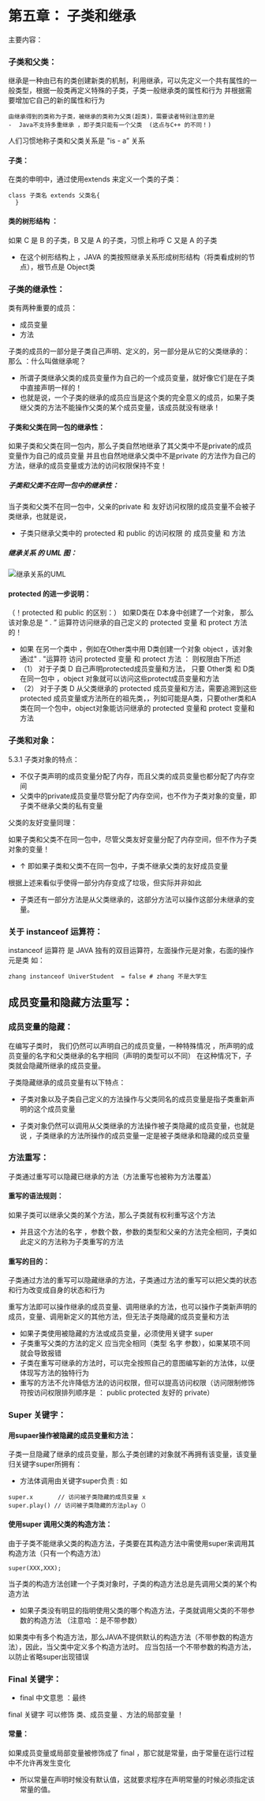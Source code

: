 #  第五章： 子类和继承

主要内容：

### 子类和父类：

继承是一种由已有的类创建新类的机制，利用继承，可以先定义一个共有属性的一般类型，根据一般类再定义特殊的子类，子类一般继承类的属性和行为
并根据需要增加它自己的新的属性和行为

    由继承得到的类称为子类，被继承的类称为父类(超类)，需要读者特别注意的是 
    -  Java不支持多重继承 ，即子类只能有一个父类  (这点与C++ 的不同！)
    
  人们习惯地称子类和父类关系是  "is - a” 关系 
    
  
 #### 子类：
 
 在类的申明中，通过使用extends 来定义一个类的子类：

```
class 子类名 extends 父类名{
  }
```
 
 #### 类的树形结构 ：
 
 如果 C 是 B 的子类，B 又是 A 的子类，习惯上称呼 C 又是 A 的子类
 - 在这个树形结构上 ，JAVA 的类按照继承关系形成树形结构（将类看成树的节点），根节点是 Object类



### 子类的继承性：

类有两种重要的成员：
- 成员变量
- 方法

子类的成员的一部分是子类自己声明、定义的，另一部分是从它的父类继承的：
 那么 ：什么叫做继承呢？
 - 所谓子类继承父类的成员变量作为自己的一个成员变量，就好像它们是在子类中直接声明一样的！
 - 也就是说，一个子类的继承的成员应当是这个类的完全意义的成员，如果子类继父类的方法不能操作父类的某个成员变量，该成员就没有继承！


#### 子类和父类在同一包的继承性：
如果子类和父类在同一包内，那么子类自然地继承了其父类中不是private的成员变量作为自己的成员变量
并且也自然地继承父类中不是private 的方法作为自己的方法，继承的成员变量或方法的访问权限保持不变！

##### 子类和父类不在同一包中的继承性：
当子类和父类不在同一包中，父亲的private 和 友好访问权限的成员变量不会被子类继承，也就是说，
- 子类只继承父类中的 protected 和 public 的访问权限 的 成员变量 和 方法
 ##### 继承关系 的 UML 图：
 
![继承关系的UML](https://user-images.githubusercontent.com/68007558/156925663-2f9e5d41-0afe-4a43-88c3-2a2a9d11839e.jpg)

#### protected 的进一步说明：
（！protected 和 public 的区别：）
如果D类在 D本身中创建了一个对象，  那么该对象总是 “  .   ” 运算符访问继承的自己定义的 protected 变量 和 protect 方法的！
- 如果 在另一个类中 ，例如在Other类中用 D类创建一个对象 object ，该对象通过" . "运算符 访问 protected 变量 和 protect 方法 ： 则权限由下所述
- （1） 对于子类 D 自己声明protected成员变量和方法， 只要 Other类 和 D类在同一包中 ，object 对象就可以访问这些protect成员变量和方法
-   （2） 对于子类 D 从父类继承的 protected 成员变量和方法，需要追溯到这些protected 成员变量或方法所在的祖先类，，列如可能是A类，只要other类和A类在同一个包中，object对象能访问继承的 protected 变量和 protect 变量和方法


### 子类和对象：
5.3.1 子类对象的特点：

- 不仅子类声明的成员变量分配了内存，而且父类的成员变量也都分配了内存空间
- 父类中的private成员变量尽管分配了内存空间，也不作为子类对象的变量，即子类不继承父类的私有变量

父类的友好变量同理：

如果子类和父类不在同一包中，尽管父类友好变量分配了内存空间，但不作为子类对象的变量！
- ↑ 即如果子类和父类不在同一包中，子类不继承父类的友好成员变量


根据上述来看似乎使得一部分内存变成了垃圾，但实际并非如此

 - 子类还有一部分方法是从父类继承的，这部分方法可以操作这部分未继承的变量。



### 关于 instanceof 运算符：

instanceof 运算符 是 JAVA 独有的双目运算符，左面操作元是对象，右面的操作元是类
如：
```
zhang instanceof UniverStudent  = false # zhang 不是大学生 
```


## 成员变量和隐藏方法重写：

### 成员变量的隐藏：

在编写子类时， 我们仍然可以声明自己的成员变量，一种特殊情况 ，所声明的成员变量的名字和父类继承的名字相同（声明的类型可以不同）
在这种情况下，子类就会隐藏所继承的成员变量。

子类隐藏继承的成员变量有以下特点：

- 子类对象以及子类自己定义的方法操作与父类同名的成员变量是指子类重新声明的这个成员变量
 
- 子类对象仍然可以调用从父类继承的方法操作被子类隐藏的成员变量，也就是说 ，子类继承的方法所操作的成员变量一定是被子类继承和隐藏的成员变量


### 方法重写：

子类通过重写可以隐藏已继承的方法（方法重写也被称为方法覆盖）

#### 重写的语法规则：


如果子类可以继承父类的某个方法，那么子类就有权利重写这个方法
- 并且这个方法的名字 ，参数个数，参数的类型和父亲的方法完全相同，子类如此定义的方法称为子类重写的方法

#### 重写的目的：

子类通过方法的重写可以隐藏继承的方法，子类通过方法的重写可以把父类的状态和行为改变成自身的状态和行为

重写方法即可以操作继承的成员变量、调用继承的方法，也可以操作子类新声明的成员，变量、调用新定义的其他方法，但无法子类隐藏的成员变量和方法

- 如果子类使用被隐藏的方法或成员变量，必须使用关键字 super
- 子类重写父类的方法的定义 应当完全相同（类型 名字  参数），如果某项不同就会导致报错
- 子类在重写可继承的方法时，可以完全按照自己的意图编写新的方法体，以便体现写方法的独特行为
- 重写的方法不允许降低方法的访问权限，但可以提高访问权限（访问限制修饰符按访问权限排列顺序是 ： public protected 友好的 private）


### Super 关键字：

#### 用supaer操作被隐藏的成员变量和方法：

子类一旦隐藏了继承的成员变量，那么子类创建的对象就不再拥有该变量，该变量归关键字super所拥有：

- 方法体调用由关键字super负责 : 如

```
super.x       // 访问被子类隐藏的成员变量 x
super.play() // 访问被子类隐藏的方法play（）
```
#### 使用super 调用父类的构造方法：

由于子类不能继承父类的构造方法，子类要在其构造方法中需使用super来调用其构造方法（只有一个构造方法）
```
super(XXX,XXX);
```

当子类的构造方法创建一个子类对象时，子类的构造方法总是先调用父类的某个构造方法

- 如果子类没有明显的指明使用父类的哪个构造方法，子类就调用父类的不带参数的构造方法 （注意哈 ：是不带参数）


如果类中有多个构造方法，那么JAVA不提供默认的构造方法（不带参数的构造方法），因此，当父类中定义多个构造方法时。
应当包括一个不带参数的构造方法，以防止省略super出现错误


### Final 关键字：

- final 中文意思 ：最终

final 关键字 可以修饰 类、成员变量 、方法的局部变量  ！

#### 常量：

如果成员变量或局部变量被修饰成了 final ，那它就是常量，由于常量在运行过程中不允许再发生变化
- 所以常量在声明时候没有默认值，这就要求程序在声明常量的时候必须指定该常量的值。





































